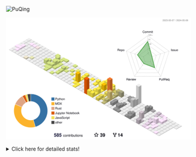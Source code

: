 ![PuQing](https://user-images.githubusercontent.com/27223114/171565019-9a56fae6-b08b-421f-99db-7e830da42371.png)

![](./profile-3d-contrib/profile-season-animate.svg)

<details>
<summary>Click here for detailed stats!</summary>

<!--START_SECTION:waka-->
![Lines of code](https://img.shields.io/badge/From%20Hello%20World%20I%27ve%20Written-1.4%20million%20lines%20of%20code-blue)

**🐱 My GitHub Data** 

> 📦 374.6 kB Used in GitHub's Storage 
 > 
> 🏆 218 Contributions in the Year 2024
 > 
> 🚫 Not Opted to Hire
 > 
> 📜 48 Public Repositories 
 > 
> 🔑 29 Private Repositories 
 > 
**I'm an Early 🐤** 

```text
🌞 Morning                586 commits         ██░░░░░░░░░░░░░░░░░░░░░░░   07.63 % 
🌆 Daytime                3555 commits        ████████████░░░░░░░░░░░░░   46.29 % 
🌃 Evening                1588 commits        █████░░░░░░░░░░░░░░░░░░░░   20.68 % 
🌙 Night                  1951 commits        ██████░░░░░░░░░░░░░░░░░░░   25.40 % 
```


📊 **This Week I Spent My Time On** 

```text
💬 Programming Languages: 
Browsing                 4 hrs               ████████░░░░░░░░░░░░░░░░░   33.57 % 
Python                   3 hrs 23 mins       ███████░░░░░░░░░░░░░░░░░░   28.42 % 
Other                    1 hr 23 mins        ███░░░░░░░░░░░░░░░░░░░░░░   11.59 % 
Jupyter Notebook         1 hr 18 mins        ███░░░░░░░░░░░░░░░░░░░░░░   10.88 % 
Searching                57 mins             ██░░░░░░░░░░░░░░░░░░░░░░░   08.04 % 

🔥 Editors: 
Chrome                   5 hrs 22 mins       ███████████░░░░░░░░░░░░░░   44.95 % 
VS Code                  5 hrs 6 mins        ███████████░░░░░░░░░░░░░░   42.65 % 
fish                     1 hr 15 mins        ███░░░░░░░░░░░░░░░░░░░░░░   10.51 % 
Obsidian                 13 mins             ░░░░░░░░░░░░░░░░░░░░░░░░░   01.89 % 

💻 Operating System: 
Mac                      6 hrs 51 mins       ██████████████░░░░░░░░░░░   57.35 % 
WSL                      3 hrs 57 mins       ████████░░░░░░░░░░░░░░░░░   33.11 % 
Linux                    1 hr 8 mins         ██░░░░░░░░░░░░░░░░░░░░░░░   09.54 % 
```


<!--END_SECTION:waka-->
</details>
